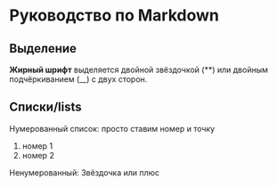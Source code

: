 # Руководство по Markdown

## Выделение

**Жирный шрифт** выделяется двойной звёздочкой (**) или двойным подчёркиванием (__) с двух сторон.


## Списки/lists

Нумерованный список: просто ставим номер и точку
1. номер 1
2. номер 2

Ненумерованный:
Звёздочка или плюс

